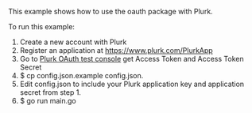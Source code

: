 This example shows how to use the oauth package with Plurk.

To run this example:

1. Create a new account with Plurk
2. Register an application at https://www.plurk.com/PlurkApp
3. Go to [Plurk OAuth test console](https://www.plurk.com/OAuth/test) get Access Token and Access Token Secret
4. $ cp config.json.example config.json.
5. Edit config.json to include your Plurk application key and application secret from step 1.
6. $ go run main.go
